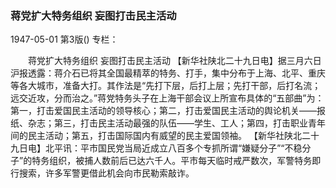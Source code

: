 ### 蒋党扩大特务组织  妄图打击民主活动

1947-05-01
第3版()
专栏：

　　蒋党扩大特务组织  妄图打击民主活动
    【新华社陕北二十九日电】据三月六日沪报透露：蒋介石已将其全国最精萃的特务、打手，集中分布于上海、北平、重庆等各大城市，准备大打。其作法是“先打下层，后打上层；先打干部，后打名流；远交近攻，分而治之。”蒋党特务头子在上海干部会议上所宣布具体的“五部曲”为：第一，打击爱国民主活动的领导核心；第二，打击爱国民主活动的舆论机关——报纸、杂志；第三，打击民主活动最强的队伍——学生、工人；第四，打击职业青年间的民主活动；第五，打击国际国内有威望的民主爱国领袖。
    【新华社陕北二十九日电】北平讯：平市国民党当局近成立八百多个专抓所谓“嫌疑分子”“不稳分子”的特务组织，被捕人数前后已达六千人。平市每天临时戒严数次，军警特务即行搜索，许多军警更借此机会向市民勒索敲诈。
